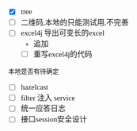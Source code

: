 <span  style="font-family: Simsun,serif; font-size: 15px; ">

- [x] tree
- [ ] 二维码,本地的只能测试用,不完善
- [ ] excel4j 导出可变长的excel
    - 追加
    - [ ] 重写excel4j的代码

~~~
本地是否有待确定
~~~

- [ ] hazelcast
- [ ] filter 注入 service
- [ ] 统一应答日志
- [ ] 接口session安全设计

</span>